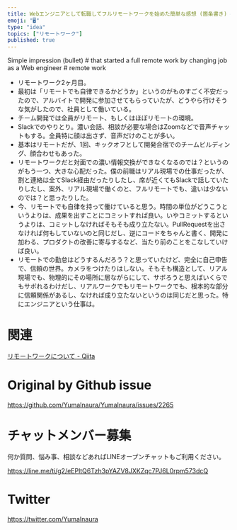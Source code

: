 ```yaml
---
title: Webエンジニアとして転職してフルリモートワークを始めた簡単な感想 (箇条書き) #リモートワーク
emoji: "🖥"
type: "idea"
topics: ["リモートワーク"]
published: true
---
```


Simple impression (bullet) # that started a full remote work by changing job as a Web engineer # remote work


-  リモートワーク2ヶ月目。
- 最初は「リモートでも自律できるかどうか」というのがものすごく不安だったので、アルバイトで開発に参加させてもらっていたが、どうやら行けそうな気がしたので、社員として働いている。
- チーム開発では全員がリモート、もしくはほぼリモートの環境。
- Slackでのやりとり。濃い会話、相談が必要な場合はZoomなどで音声チャットもする。全員特に顔は出さず、音声だけのことが多い。
- 基本はリモートだが、1回、キックオフとして開発合宿でのチームビルディング、顔合わせもあった。 
- リモートワークだと対面での濃い情報交換ができなくなるのでは？というのがもう一つ、大きな心配だった。僕の前職はリアル現場での仕事だったが、割と連絡は全てSlack経由だったりしたし、席が近くてもSlackで話していたりしたし、案外、リアル現場で働くのと、フルリモートでも、違いは少ないのでは？と思ったりした。
- 今、リモートでも自律を持って働けていると思う。時間の単位がどうこうというよりは、成果を出すことにコミットすれば良い。いやコミットするというよりは、コミットしなければそもそも成り立たない。PullRequestを出さなければ何もしていないのと同じだし、逆にコードをちゃんと書く、開発に加わる、プロダクトの改善に寄与するなど、当たり前のことをこなしていけば良い。
- リモートでの勤怠はどうするんだろう？と思っていたけど、完全に自己申告で、信頼の世界。カメラをつけたりはしない。そもそも構造として、リアル現場でも、物理的にその場所に居ながらにして、サボろうと思えばいくらでもサボれるわけだし、リアルワークでもリモートワークでも、根本的な部分に信頼関係があるし、なければ成り立たないというのは同じだと思った。特にエンジニアという仕事は。


# 関連

[リモートワークについて - Qiita](https://qiita.com/YuichiroMinato/items/a67d0fa8323649ddd9d0)


# Original by Github issue

https://github.com/YumaInaura/YumaInaura/issues/2265








<!-- Update From Qiita API -->

# チャットメンバー募集


何か質問、悩み事、相談などあればLINEオープンチャットもご利用ください。

https://line.me/ti/g2/eEPltQ6Tzh3pYAZV8JXKZqc7PJ6L0rpm573dcQ





# Twitter


https://twitter.com/YumaInaura


<!-- Update From Qiita API -->


